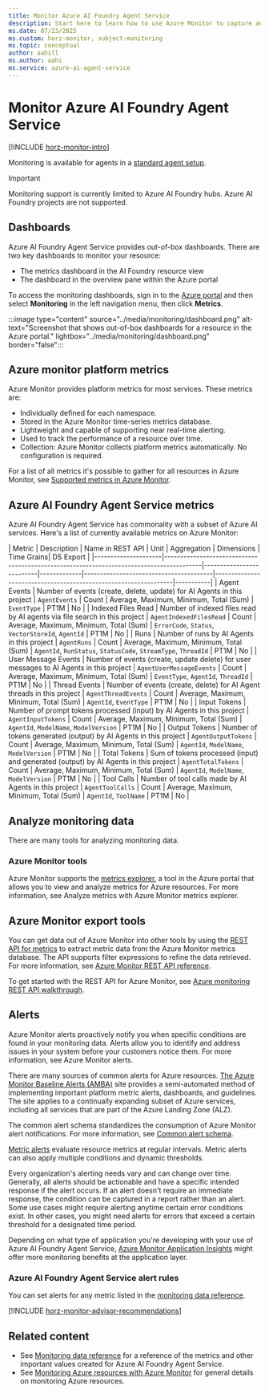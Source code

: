 ```yaml
---
title: Monitor Azure AI Foundry Agent Service
description: Start here to learn how to use Azure Monitor to capture and analyze metrics for your Azure AI Foundry Agent Service.
ms.date: 07/23/2025
ms.custom: horz-monitor, subject-monitoring
ms.topic: conceptual
author: aahill
ms.author: aahi
ms.service: azure-ai-agent-service
---
```


# Monitor Azure AI Foundry Agent Service

[!INCLUDE [horz-monitor-intro](~/reusable-content/ce-skilling/azure/includes/azure-monitor/horizontals/horz-monitor-intro.md)]

Monitoring is available for agents in a [standard agent setup](../concepts/standard-agent-setup.md).

> [!IMPORTANT]
> Monitoring support is currently limited to Azure AI Foundry hubs. Azure AI Foundry projects are not supported.

## Dashboards

Azure AI Foundry Agent Service provides out-of-box dashboards. There are two key dashboards to monitor your resource: 

- The metrics dashboard in the AI Foundry resource view 
- The dashboard in the overview pane within the Azure portal 

To access the monitoring dashboards, sign in to the [Azure portal](https://portal.azure.com) and then select **Monitoring** in the left navigation menu, then click **Metrics**.


:::image type="content" source="../media/monitoring/dashboard.png" alt-text="Screenshot that shows out-of-box dashboards for a resource in the Azure portal." lightbox="../media/monitoring/dashboard.png" border="false":::

## Azure monitor platform metrics

Azure Monitor provides platform metrics for most services. These metrics are:

* Individually defined for each namespace.
* Stored in the Azure Monitor time-series metrics database.
* Lightweight and capable of supporting near real-time alerting.
* Used to track the performance of a resource over time.
* Collection: Azure Monitor collects platform metrics automatically. No configuration is required.

For a list of all metrics it's possible to gather for all resources in Azure Monitor, see [Supported metrics in Azure Monitor](/azure/azure-monitor/platform/metrics-supported).

## Azure AI Foundry Agent Service metrics
Azure AI Foundry Agent Service has commonality with a subset of Azure AI services. Here's a list of currently available metrics on Azure Monitor:

| Metric              | Description                                                                             | Name in REST API         | Unit        | Aggregation                            | Dimensions                                                      | Time Grains| DS Export |
|---------------------|-----------------------------------------------------------------------------------------|--------------------------|-------------|----------------------------------------|-----------------------------------------------------------------|-----------|
| Agent Events        | Number of events (create, delete, update) for AI Agents in this project                 | `AgentEvents`            | Count       | Average, Maximum, Minimum, Total (Sum) | `EventType`                                                     | PT1M      | No |
| Indexed Files Read  | Number of indexed files read by AI agents via file search in this project               | `AgentIndexedFilesRead`  | Count       | Average, Maximum, Minimum, Total (Sum) | `ErrorCode`, `Status`, `VectorStoreId`, `AgentId`               | PT1M      | No |
| Runs                | Number of runs by AI Agents in this project                                             | `AgentRuns`              | Count       | Average, Maximum, Minimum, Total (Sum) | `AgentId`, `RunStatus`, `StatusCode`, `StreamType`, `ThreadId`  | PT1M      | No |
| User Message Events | Number of events (create, update delete) for user messages to AI Agents in this project | `AgentUserMessageEvents` | Count       | Average, Maximum, Minimum, Total (Sum) | `EventType`, `AgentId`, `ThreadId`                              | PT1M      | No |
| Thread Events       | Number of events (create, delete) for AI Agent threads in this project                  | `AgentThreadEvents`      | Count       | Average, Maximum, Minimum, Total (Sum) | `AgentId`, `EventType`                                          | PT1M      | No |
| Input Tokens        | Number of prompt tokens processed (input) by AI Agents in this project                  | `AgentInputTokens`       | Count       | Average, Maximum, Minimum, Total (Sum) | `AgentId`, `ModelName`, `ModelVersion`                          | PT1M      | No |
| Output Tokens       | Number of tokens generated (output) by AI Agents in this project                        | `AgentOutputTokens`      | Count       | Average, Maximum, Minimum, Total (Sum) | `AgentId`, `ModelName`, `ModelVersion`                          | PT1M      | No |
| Total Tokens        | Sum of tokens processed (input) and generated (output) by AI Agents in this project     | `AgentTotalTokens`       | Count       | Average, Maximum, Minimum, Total (Sum) | `AgentId`, `ModelName`, `ModelVersion`                          | PT1M      | No |
| Tool Calls          | Number of tool calls made by AI Agents in this project                                  | `AgentToolCalls`         | Count       | Average, Maximum, Minimum, Total (Sum) | `AgentId`, `ToolName`                                           | PT1M      | No |

## Analyze monitoring data

There are many tools for analyzing monitoring data.

### Azure Monitor tools

Azure Monitor supports the [metrics explorer](/azure/azure-monitor/essentials/metrics-getting-started), a tool in the Azure portal that allows you to view and analyze metrics for Azure resources. For more information, see Analyze metrics with Azure Monitor metrics explorer.

## Azure Monitor export tools

You can get data out of Azure Monitor into other tools by using the [REST API for metrics](/rest/api/monitor/operation-groups) to extract metric data from the Azure Monitor metrics database. The API supports filter expressions to refine the data retrieved. For more information, see [Azure Monitor REST API reference](/rest/api/monitor/filter-syntax).

To get started with the REST API for Azure Monitor, see [Azure monitoring REST API walkthrough](/azure/azure-monitor/essentials/rest-api-walkthrough).

## Alerts

Azure Monitor alerts proactively notify you when specific conditions are found in your monitoring data. Alerts allow you to identify and address issues in your system before your customers notice them. For more information, see Azure Monitor alerts.

There are many sources of common alerts for Azure resources. [The Azure Monitor Baseline Alerts (AMBA)](https://aka.ms/amba) site provides a semi-automated method of implementing important platform metric alerts, dashboards, and guidelines. The site applies to a continually expanding subset of Azure services, including all services that are part of the Azure Landing Zone (ALZ).

The common alert schema standardizes the consumption of Azure Monitor alert notifications. For more information, see [Common alert schema](/azure/azure-monitor/alerts/alerts-common-schema).

[Metric alerts](/azure/azure-monitor/alerts/alerts-types#metric-alerts) evaluate resource metrics at regular intervals. Metric alerts can also apply multiple conditions and dynamic thresholds.

Every organization's alerting needs vary and can change over time. Generally, all alerts should be actionable and have a specific intended response if the alert occurs. If an alert doesn't require an immediate response, the condition can be captured in a report rather than an alert. Some use cases might require alerting anytime certain error conditions exist. In other cases, you might need alerts for errors that exceed a certain threshold for a designated time period.

Depending on what type of application you're developing with your use of Azure AI Foundry Agent Service, [Azure Monitor Application Insights](/azure/azure-monitor/overview) might offer more monitoring benefits at the application layer.

### Azure AI Foundry Agent Service alert rules

You can set alerts for any metric listed in the [monitoring data reference](../reference/monitor-service.md).

[!INCLUDE [horz-monitor-advisor-recommendations](~/reusable-content/ce-skilling/azure/includes/azure-monitor/horizontals/horz-monitor-advisor-recommendations.md)]

## Related content

- See [Monitoring data reference](../reference/monitor-service.md) for a reference of the metrics and other important values created for Azure AI Foundry Agent Service.
- See [Monitoring Azure resources with Azure Monitor](/azure/azure-monitor/essentials/monitor-azure-resource) for general details on monitoring Azure resources.